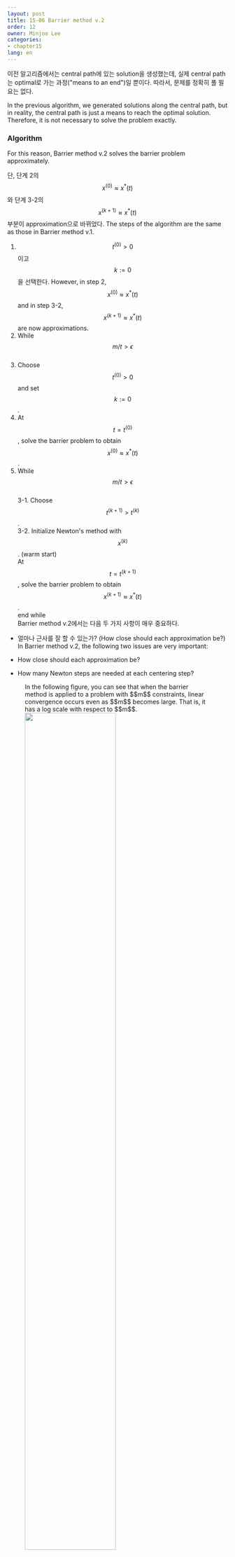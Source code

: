```yaml
---
layout: post
title: 15-06 Barrier method v.2
order: 12
owner: Minjoo Lee
categories:
- chapter15
lang: en
---
```

이전 알고리즘에서는 central path에 있는 solution을 생성했는데, 실제 central path는 optimal로 가는 과정("means to an end")일 뿐이다. 따라서, 문제를 정확히 풀 필요는 없다.

In the previous algorithm, we generated solutions along the central path, but in reality, the central path is just a means to reach the optimal solution. Therefore, it is not necessary to solve the problem exactly.

### Algorithm
For this reason, Barrier method v.2 solves the barrier problem approximately.

단, 단계 2의  $$x^{(0)} \approx x^*(t)$$와 단계 3-2의 $$x^{(k+1)} \approx x^*(t)$$ 부분이 approximation으로 바뀌었다.
The steps of the algorithm are the same as those in Barrier method v.1.
1. $$t^{(0)} \gt 0$$이고 $$k := 0$$을 선택한다.
However, in step 2, $$x^{(0)} \approx x^*(t)$$ and in step 3-2, $$x^{(k+1)} \approx x^*(t)$$ are now approximations.
3. While $$m/t \gt \epsilon$$ <br>
1. Choose $$t^{(0)} > 0$$ and set $$k := 0$$.
2. At $$t = t^{(0)}$$, solve the barrier problem to obtain $$x^{(0)} \approx x^*(t)$$.
3. While $$m/t > \epsilon$$ <br>
  3-1. Choose $$t^{(k+1)} > t^{(k)}$$. <br>
  3-2. Initialize Newton's method with $$x^{(k)}$$. (warm start)<br>
        At $$t = t^{(k+1)}$$, solve the barrier problem to obtain $$x^{(k+1)} \approx x^*(t)$$.<br>
  end while<br>
Barrier method v.2에서는 다음 두 가지 사항이 매우 중요하다.<br>

* 얼마나 근사를 잘 할 수 있는가? (How close should each approximation be?)
In Barrier method v.2, the following two issues are very important:<br>

* How close should each approximation be?
* How many Newton steps are needed at each centering step?

<figure class="image" style="align: center;">
In the following figure, you can see that when the barrier method is applied to a problem with $$m$$ constraints, linear convergence occurs even as $$m$$ becomes large. That is, it has a log scale with respect to $$m$$.
 <img src="{{ site.baseurl }}/img/chapter_img/chapter15/15_barrier_methodv2_04.png" alt="" width="70%" height="70%">
 <figcaption style="text-align: center;">[Fig 1] m에 대해 newton iteration과 suboptimality gap 분석 [1]</figcaption>
</p>
</figure>


다르게 보면 ($$10^4$$인 초기 suboptimal gap (duality gap)을 줄이기 위해 필요한) newton step은 $$m$$에 대해 천천히 증가한다. 아래 그림을 보면 $$m$$이 크게 증하하더라도 각 centering step 별로 20~30 newton step 정도만 필요하다. 단, 한 newton step은 문제의 크기에 따라 크게 달라진다.

<figure class="image" style="align: center;">
<p align="center">
 <img src="{{ site.baseurl }}/img/chapter_img/chapter15/15_barrier_methodv2_05.png" alt="" width="70%" height="70%">
 <figcaption style="text-align: center;">[Fig 2] m의 증가와 newton iteration 수 분석 [1]</figcaption>
</p>
</figure>
